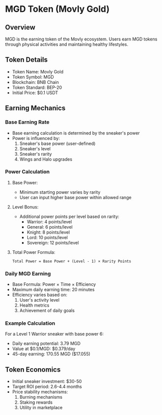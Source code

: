 # MGD Token (Movly Gold)

## Overview
MGD is the earning token of the Movly ecosystem. Users earn MGD tokens through physical activities and maintaining healthy lifestyles.

## Token Details
- Token Name: Movly Gold
- Token Symbol: MGD
- Blockchain: BNB Chain
- Token Standard: BEP-20
- Initial Price: $0.1 USDT

## Earning Mechanics

### Base Earning Rate
- Base earning calculation is determined by the sneaker's power
- Power is influenced by:
  1. Sneaker's base power (user-defined)
  2. Sneaker's level
  3. Sneaker's rarity
  4. Wings and Halo upgrades

### Power Calculation
1. Base Power:
   - Minimum starting power varies by rarity
   - User can input higher base power within allowed range

2. Level Bonus:
   - Additional power points per level based on rarity:
     + Warrior: 4 points/level
     + General: 6 points/level
     + Knight: 8 points/level
     + Lord: 10 points/level
     + Sovereign: 12 points/level

3. Total Power Formula:
   ```
   Total Power = Base Power + (Level - 1) × Rarity Points
   ```

### Daily MGD Earning
- Base Formula: Power × Time × Efficiency
- Maximum daily earning time: 20 minutes
- Efficiency varies based on:
  1. User's activity level
  2. Health metrics
  3. Achievement of daily goals

### Example Calculation
For a Level 1 Warrior sneaker with base power 6:
- Daily earning potential: 3.79 MGD
- Value at $0.1/MGD: $0.379/day
- 45-day earning: 170.55 MGD ($17.055)

## Token Economics
- Initial sneaker investment: $30-50
- Target ROI period: 2.6-4.4 months
- Price stability mechanisms:
  1. Burning mechanisms
  2. Staking rewards
  3. Utility in marketplace 